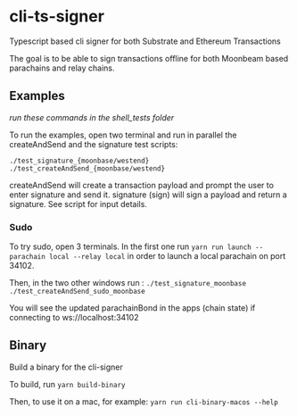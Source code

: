 # cli-ts-signer

Typescript based cli signer for both Substrate and Ethereum Transactions

The goal is to be able to sign transactions offline for both Moonbeam based parachains and relay chains.

## Examples

_run these commands in the shell_tests folder_

To run the examples, open two terminal and run in parallel the createAndSend and the signature test scripts:

`./test_signature_{moonbase/westend}`
`./test_createAndSend_{moonbase/westend}`

createAndSend will create a transaction payload and prompt the user to enter signature and send it.
signature (sign) will sign a payload and return a signature.
See script for input details.

### Sudo

To try sudo, open 3 terminals.
In the first one run `yarn run launch --parachain local --relay local` in order
to launch a local parachain on port 34102.

Then, in the two other windows run :
`./test_signature_moonbase`
`./test_createAndSend_sudo_moonbase`

You will see the updated parachainBond in the apps (chain state) if connecting to ws://localhost:34102


## Binary
Build a binary for the cli-signer

To build, run `yarn build-binary`

Then, to use it on a mac, for example:
`yarn run cli-binary-macos --help`